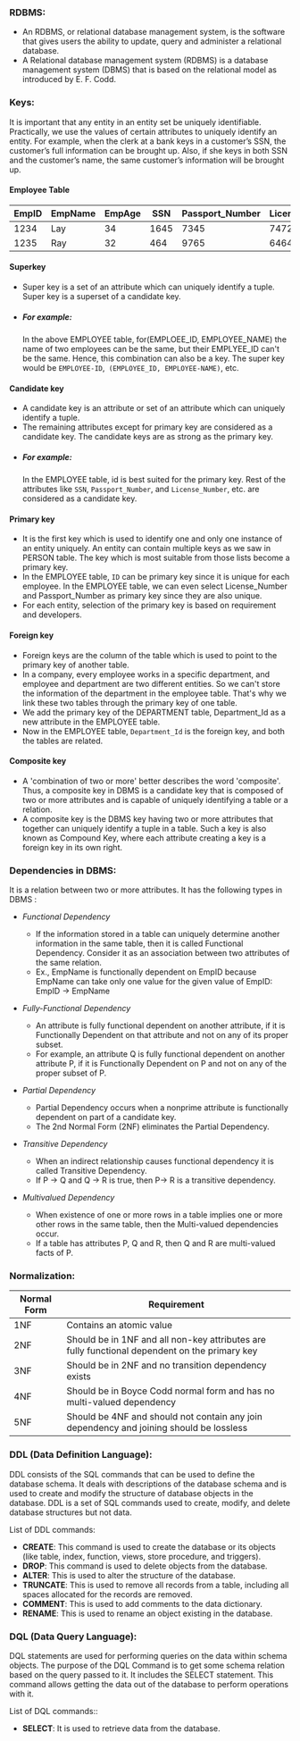 ### RDBMS:
-	An RDBMS, or relational database management system, is the software that gives users the ability to update, query and administer a relational database. 
-	A Relational database management system (RDBMS) is a database management system (DBMS) that is based on the relational model as introduced by E. F. Codd.


### Keys:
It is important that any entity in an entity set be uniquely identifiable.  Practically, we use the values of certain attributes to uniquely identify an entity.  For example, when the clerk at a bank keys in a customer’s SSN, the customer’s full information can be brought up.  Also, if she keys in both SSN and the customer’s name, the same customer’s information will be brought up. 
#### Employee Table
| EmpID | EmpName | EmpAge | SSN | Passport_Number | License_Number |
| ------ | ------ |------ | ---- | ---- | ----- |
|1234 | Lay | 34 | 1645 | 7345 | 74721 |
|1235 | Ray | 32 | 464 | 9765 | 64647 |
#### Superkey
- Super key is a set of an attribute which can uniquely identify a tuple. Super key is a superset of a candidate key.
- ##### For example: 
  In the above EMPLOYEE table, for(EMPLOEE_ID, EMPLOYEE_NAME) the name of two employees can be the same, but their EMPLYEE_ID can't be the same. Hence, this combination can also be a key.
  The super key would be `EMPLOYEE-ID`,` (EMPLOYEE_ID, EMPLOYEE-NAME)`, etc.

#### Candidate key
-	A candidate key is an attribute or set of an attribute which can uniquely identify a tuple.
-	The remaining attributes except for primary key are considered as a candidate key. The candidate keys are as strong as the primary key.
- ##### For example: 
  In the EMPLOYEE table, id is best suited for the primary key. Rest of the attributes like `SSN`, `Passport_Number`, and `License_Number`, etc. are considered as a candidate key.

#### Primary key
- It is the first key which is used to identify one and only one instance of an entity uniquely. An entity can contain multiple keys as we saw in PERSON table. The key which is most suitable from those lists become a primary key.
-	In the EMPLOYEE table, `ID` can be primary key since it is unique for each employee. In the EMPLOYEE table, we can even select License_Number and Passport_Number as primary key since they are also unique.
-	For each entity, selection of the primary key is based on requirement and developers.

#### Foreign key
-	Foreign keys are the column of the table which is used to point to the primary key of another table.
-	In a company, every employee works in a specific department, and employee and department are two different entities. So we can't store the information of the department in the employee table. That's why we link these two tables through the primary key of one table.
-	We add the primary key of the DEPARTMENT table, Department_Id as a new attribute in the EMPLOYEE table.
-	Now in the EMPLOYEE table, `Department_Id` is the foreign key, and both the tables are related.

#### Composite key
-	A 'combination of two or more' better describes the word 'composite'. Thus, a composite key in DBMS is a candidate key that is composed of two or more attributes and is capable of uniquely identifying a table or a relation.
-	A composite key is the DBMS key having two or more attributes that together can uniquely identify a tuple in a table. Such a key is also known as Compound Key, where each attribute creating a key is a foreign key in its own right.

### Dependencies in DBMS:
It is a relation between two or more attributes.
It has the following types in DBMS :
-	*Functional Dependency*
    - If the information stored in a table can uniquely determine another information in the same table, then it is called Functional Dependency. Consider it as an association between two attributes of the same relation.
    - Ex., EmpName is functionally dependent on EmpID because EmpName can take only one value for the given value of EmpID:
EmpID -> EmpName

-	*Fully-Functional Dependency*
    - An attribute is fully functional dependent on another attribute, if it is Functionally Dependent on that attribute and not on any of its proper subset.
    - For example, an attribute Q is fully functional dependent on another attribute P, if it is Functionally Dependent on P and not on any of the proper subset of P.

-	*Partial Dependency*
     - Partial Dependency occurs when a nonprime attribute is functionally dependent on part of a candidate key.
     - The 2nd Normal Form (2NF) eliminates the Partial Dependency. 

-	*Transitive Dependency*
    - When an indirect relationship causes functional dependency it is called Transitive Dependency.
    - If  P -> Q and Q -> R is true, then P-> R is a transitive dependency.

-	*Multivalued Dependency*
    - When existence of one or more rows in a table implies one or more other rows in the same table, then the Multi-valued dependencies occur.
    - If a table has attributes P, Q and R, then Q and R are multi-valued facts of P.
### Normalization:

| Normal Form | Requirement |
| ------ | ------ |
| 1NF |  Contains an atomic value |
| 2NF |  Should be in 1NF and all non-key attributes are fully functional dependent on the primary key |
| 3NF |  Should be in 2NF and no transition dependency exists |
| 4NF |  Should be in Boyce Codd normal form and has no multi-valued dependency|
| 5NF |  Should be 4NF and should not contain any join dependency and joining should be lossless |


### DDL (Data Definition Language): 
DDL consists of the SQL commands that can be used to define the database schema. It deals with descriptions of the database schema and is used to create and modify the structure of database objects in the database.
DDL is a set of SQL commands used to create, modify, and delete database structures but not data. 

List of DDL commands: 
-	**CREATE**: This command is used to create the database or its objects (like table, index, function, views, store procedure, and triggers).
-	**DROP**: This command is used to delete objects from the database.
-	**ALTER**: This is used to alter the structure of the database.
-	**TRUNCATE**: This is used to remove all records from a table, including all spaces allocated for the records are removed.
-	**COMMENT**: This is used to add comments to the data dictionary.
-	**RENAME**: This is used to rename an object existing in the database.

### DQL (Data Query Language):
DQL statements are used for performing queries on the data within schema objects. The purpose of the DQL Command is to get some schema relation based on the query passed to it. It includes the SELECT statement. This command allows getting the data out of the database to perform operations with it.

List of DQL commands:: 
-	**SELECT**: It is used to retrieve data from the database.
